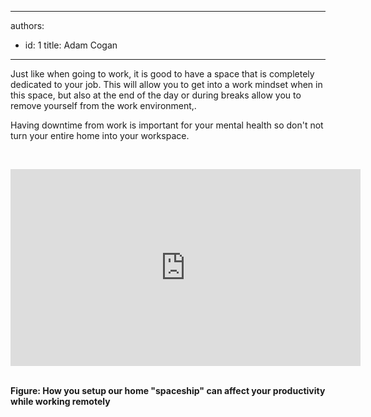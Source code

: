 

---
authors:
  - id: 1
    title: Adam Cogan
---




<span class='intro'> <p class="ssw15-rteElement-P">​​Just like when going to work, it is good to have a space that is completely dedicated to your job. This will allow you to get into a work mindset when in this space, but also at the end of the day or during breaks allow you to remove yourself from the work environment,.<br></p> </span>

<p class="ssw15-rteElement-P">​Having downtime from work is important for your mental health so don't&#160;not turn your entire home into your workspace.​<br></p><p class="ssw15-rteElement-P"><br></p><p class="ssw15-rteElement-P"></p><div class="ms-rtestate-read ms-rte-embedcode ms-rte-embedil ms-rtestate-notify" unselectable="on"><iframe width="560" height="315" src="https&#58;//www.youtube.com/embed/snAhsXyO3Ck" frameborder="0"></iframe>&#160;</div><p class="ssw15-rteElement-P"><strong>Figure&#58; How you setup our home &quot;spaceship&quot; can affect your productivity while working remotely</strong><br></p><p class="ssw15-rteElement-P"><br></p>


